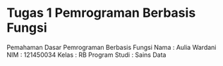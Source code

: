 # Tugas 1 Pemrograman Berbasis Fungsi
Pemahaman Dasar Pemrograman Berbasis Fungsi
Nama          : Aulia Wardani
NIM           : 121450034
Kelas         : RB
Program Studi : Sains Data
